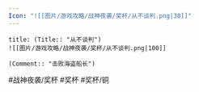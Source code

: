 ```yaml
---
Icon: "![[图片/游戏攻略/战神夜袭/奖杯/从不谈判.png|30]]"
---
```

```ad-common-bronze-trophy
title: (Title:: "从不谈判")
![[图片/游戏攻略/战神夜袭/奖杯/从不谈判.png|100]]

(Comment:: "击败海盗船长")
```

#战神夜袭/奖杯 #奖杯 #奖杯/铜
